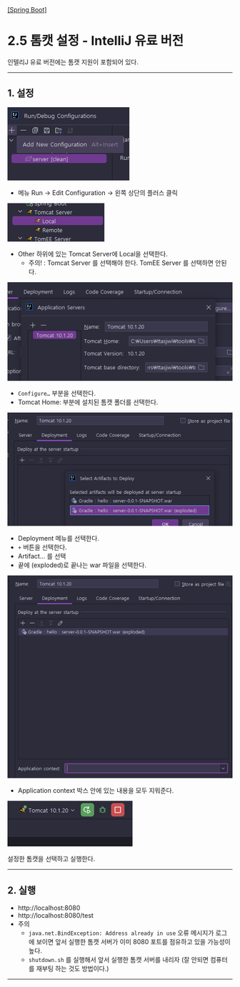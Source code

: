 <nav>
    <a href="../.." target="_blank">[Spring Boot]</a>
</nav>

# 2.5 톰캣 설정 - IntelliJ 유료 버전
인텔리J 유료 버전에는 톰캣 지원이 포함되어 있다.

---

## 1. 설정
![intellij-tomcat-1](./imgs/intellij-tomcat-1.png)

- 메뉴 Run → Edit Configuration → 왼쪽 상단의 플러스 클릭  

![intellij-tomcat-2](./imgs/intellij-tomcat-2.png)

- Other 하위에 있는 Tomcat Server에 Local을 선택한다.
  - 주의! : Tomcat Server 를 선택해야 한다. TomEE Server 를 선택하면 안된다.  

![intellij-tomcat-3](./imgs/intellij-tomcat-3.png)

- `Configure…` 부분을 선택한다.
- Tomcat Home: 부분에 설치된 톰캣 폴더를 선택한다.  

![intellij-tomcat-4](./imgs/intellij-tomcat-4.png)


- Deployment 메뉴를 선택한다.
- `+` 버튼을 선택한다.
- Artifact… 를 선택
- 끝에 (exploded)로 끝나는 war 파일을 선택한다.  

![intellij-tomcat-5](./imgs/intellij-tomcat-5.png)

- Application context 박스 안에 있는 내용을 모두 지워준다.

![intellij-tomcat-6](./imgs/intellij-tomcat-6.png)

설정한 톰캣을 선택하고 실행한다.


---

## 2. 실행
- http://localhost:8080
- http://localhost:8080/test
- 주의
  - `java.net.BindException: Address already in use` 오류 메시지가 로그에 보이면 앞서 실행한 톰캣 서버가 이미 8080 포트를 점유하고 있을 가능성이 높다.
  - `shutdown.sh` 를 실행해서 앞서 실행한 톰캣 서버를 내리자 (잘 안되면 컴퓨터를 재부팅 하는 것도 방법이다.)

---
